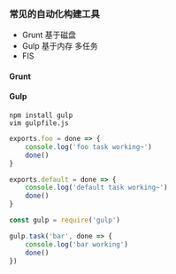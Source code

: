 
### 常见的自动化构建工具
+ Grunt 基于磁盘
+ Gulp 基于内存 多任务
+ FIS 

#### Grunt

#### Gulp
    npm install gulp 
    vim gulpfile.js
```js
exports.foo = done => {
    console.log('foo task working~')
    done()
}

exports.default = done => {
    console.log('default task working~')
    done()
}

const gulp = require('gulp')

gulp.task('bar', done => {
    console.log('bar working')
    done()
})
```

